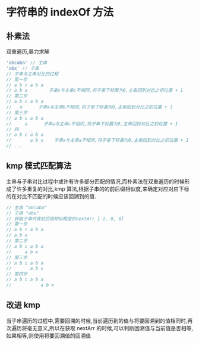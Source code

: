 # 字符串的 indexOf 方法

## 朴素法

双重遍历,暴力求解

```js
'abcaba' // 主串
'abx' // 子串
// 子串与主串对比的过程
// 第一步
// a b c a b a
// a b x        子串x与主串c不相同,将子串下标置为0,主串回到对比之初位置 + 1
// 第二步
// a b c a b a
//   a      子串a与主串b不相同,将子串下标置为0,主串回到对比之初位置 + 1
// 第三步
// a b c a b a
//     a      子串a与主串c不相同,将子串下标置为0,主串回到对比之初位置 + 1
// 四
// a b c a b a
//       a b x    子串x与主串a不相同,将子串下标置为0,主串回到对比之初位置 + 1
// ...

```

## kmp 模式匹配算法

主串与子串对比过程中或许有许多部分匹配的情况,而朴素法在双重遍历的时候形成了许多重复的对比,kmp 算法,根据子串的的前后缀相似度,来确定对应对应下标的在对比不匹配的时候应该回溯到的值.

```js
// 主串 "abcaba"
// 子串 "abx"
// 获取子串代表前后缀相似程度的nextArr [-1, 0, 0]
// 第一步
// a b c a b a
// a b x
// 第二步
// a b c a b a
//     a b x
// 第三步
// a b c a b a
//       a b x
// 第四步
// a b c a b a
//           a b x
```

## 改进 kmp

当子串遍历的过程中,需要回溯的时候,当前遍历到的值与将要回溯到的值相同时,再次遍历将毫无意义,所以在获取 nextArr 的时候,可以判断回溯值与当前值是否相等,如果相等,则使用将要回溯值的回溯值
